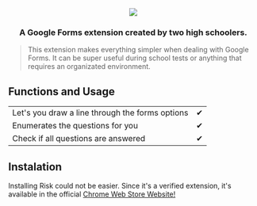<div align='center'>
 <img src='https://lh3.googleusercontent.com/5mugI8wVonPqg5A182xFJKBv2GWq91NloRqZFifHnsCb1X7Qexqm0FHW1CN4iXYKb0xyiGp_eA=w258-h100-rw' />
 <h3>
  A Google Forms extension created by two high schoolers.
 </h3>
</div>

> This extension makes everything simpler when dealing with Google Forms. It can be super useful during school tests or anything that requires an organizated environment.

## Functions and Usage

|                                                           |     |
| --------------------------------------------------------- | --- |
| Let's you draw a line through the forms options           | ✔   |
| Enumerates the questions for you                         | ✔   |
| Check if all questions are answered                       | ✔   |

## Instalation

Installing Risk could not be easier. Since it's a verified extension, it's available in the official [Chrome Web Store Website!](https://chrome.google.com/webstore/detail/risk/akekmigldbmkkjihbcjkidlbfeihcnod)
